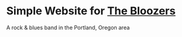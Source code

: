 # Simple Website for [The Bloozers](https://bloozers.netlify.app/)

A rock & blues band in the Portland, Oregon area
